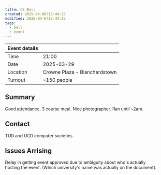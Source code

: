 ```yaml
---
title: CS Ball
created: 2025-04-06T15:44:25
modified: 2025-04-6T15:44:25
tags:
  - ball
  - event
---
```


| Event details |                               |
| ------------- | ----------------------------- |
| Time          | 21:00                         |
| Date          | 2025-03-29                    |
| Location      | Crowne Plaza - Blanchardstown |
| Turnout       | ~150 people                   |

## Summary

Good attendance. 3 course meal. Nice photographer. Ran until ~2am.

## Contact

TUD and UCD computer societies.

## Issues Arrising

Delay in getting event approved due to ambiguity about who's actually hosting the event. (Which university's name was actually on the document).
